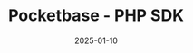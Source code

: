 ---
title: Pocketbase - PHP SDK
date: 2025-01-10
draft: false
description: 'PocketBase ist ein BAAS, also ein Backend as a Service.'
href: /blog/pocketbase-php-sdk
image: /img/ben-griffiths-Bj6ENZDMSDY-unsplash.jpg
---